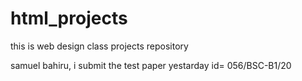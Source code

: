 # html_projects
this is web design class projects repository


samuel bahiru, i submit the test paper yestarday
id= 056/BSC-B1/20